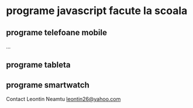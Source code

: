 # programe javascript facute la scoala
## programe telefoane mobile
...
## programe tableta
## programe smartwatch


Contact
Leontin Neamtu
leontin26@yahoo.com


